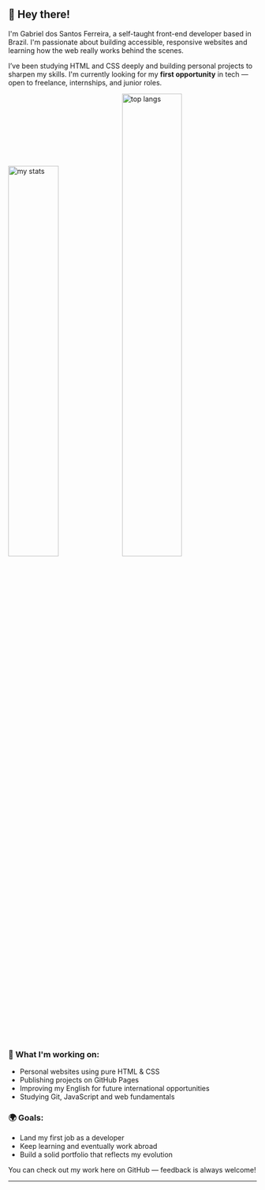 ## 👋 Hey there!

I'm Gabriel dos Santos Ferreira, a self-taught front-end developer based in Brazil. I'm passionate about building accessible, responsive websites and learning how the web really works behind the scenes.

I’ve been studying HTML and CSS deeply and building personal projects to sharpen my skills. I'm currently looking for my **first opportunity** in tech — open to freelance, internships, and junior roles.

<img width="45%" alt="my stats" src="https://github-readme-stats.vercel.app/api?username=gabrielsf-dev&show_icons=true&theme=dark"/> <img width="49%" alt="top langs" src="https://github-readme-stats.vercel.app/api/top-langs/?username=gabrielsf-dev&layout=compact&theme=dark"/>

### 🚀 What I'm working on:
- Personal websites using pure HTML & CSS
- Publishing projects on GitHub Pages
- Improving my English for future international opportunities
- Studying Git, JavaScript and web fundamentals

### 🌍 Goals:
- Land my first job as a developer
- Keep learning and eventually work abroad
- Build a solid portfolio that reflects my evolution

You can check out my work here on GitHub — feedback is always welcome!

---
